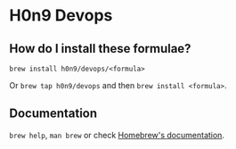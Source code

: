 # H0n9 Devops

## How do I install these formulae?

`brew install h0n9/devops/<formula>`

Or `brew tap h0n9/devops` and then `brew install <formula>`.

## Documentation

`brew help`, `man brew` or check [Homebrew's documentation](https://docs.brew.sh).
